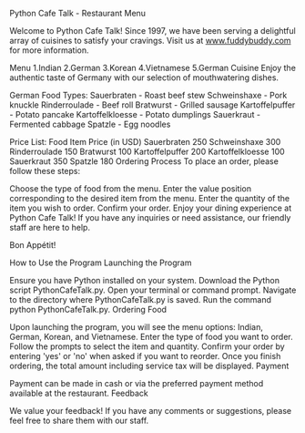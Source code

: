 
Python Cafe Talk - Restaurant Menu

Welcome to Python Cafe Talk! Since 1997, we have been serving a delightful array of cuisines to satisfy your cravings. Visit us at www.fuddybuddy.com for more information.

Menu
1.Indian
2.German
3.Korean
4.Vietnamese
5.German Cuisine
Enjoy the authentic taste of Germany with our selection of mouthwatering dishes.

German Food Types:
Sauerbraten - Roast beef stew
Schweinshaxe - Pork knuckle
Rinderroulade - Beef roll
Bratwurst - Grilled sausage
Kartoffelpuffer - Potato pancake
Kartoffelkloesse - Potato dumplings
Sauerkraut - Fermented cabbage
Spatzle - Egg noodles

Price List:
Food Item	Price (in USD)
Sauerbraten	250
Schweinshaxe	300
Rinderroulade	150
Bratwurst	100
Kartoffelpuffer	200
Kartoffelkloesse	100
Sauerkraut	350
Spatzle	180
Ordering Process
To place an order, please follow these steps:

Choose the type of food from the menu.
Enter the value position corresponding to the desired item from the menu.
Enter the quantity of the item you wish to order.
Confirm your order.
Enjoy your dining experience at Python Cafe Talk! If you have any inquiries or need assistance, our friendly staff are here to help.

Bon Appétit!

How to Use the Program
Launching the Program

Ensure you have Python installed on your system.
Download the Python script PythonCafeTalk.py.
Open your terminal or command prompt.
Navigate to the directory where PythonCafeTalk.py is saved.
Run the command python PythonCafeTalk.py.
Ordering Food

Upon launching the program, you will see the menu options: Indian, German, Korean, and Vietnamese.
Enter the type of food you want to order.
Follow the prompts to select the item and quantity.
Confirm your order by entering 'yes' or 'no' when asked if you want to reorder.
Once you finish ordering, the total amount including service tax will be displayed.
Payment

Payment can be made in cash or via the preferred payment method available at the restaurant.
Feedback

We value your feedback! If you have any comments or suggestions, please feel free to share them with our staff.
